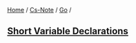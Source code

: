 [Home](https://mengxianbin.github.io) /
[Cs-Note](https://mengxianbin.github.io/cs-note) /
[Go](https://mengxianbin.github.io/cs-note/go) /

## [Short Variable Declarations](https://mengxianbin.github.io/cs-note/content/go/short_variable_declarations)
